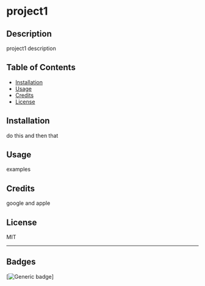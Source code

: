 # project1

  ## Description 

  project1 description

  ## Table of Contents 
  
  * [Installation](#installation)
  * [Usage](#usage)
  * [Credits](#credits)
  * [License](#license)

  ## Installation 

  do this and then that

  ## Usage 

  examples 
  
  ## Credits 

  google and apple

  ## License
  MIT

  ---

  ## Badges
  [![Generic badge](https://img.shields.io/badge/java-oneyear-blue.svg)]

  